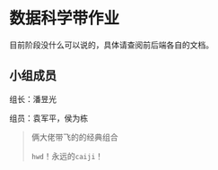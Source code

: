 # 数据科学带作业

目前阶段没什么可以说的，具体请查阅前后端各自的文档。

## 小组成员

组长：潘昱光

组员：袁军平，侯为栋

>俩大佬带飞的的经典组合
>
>`hwd`！永远的`caiji`！
